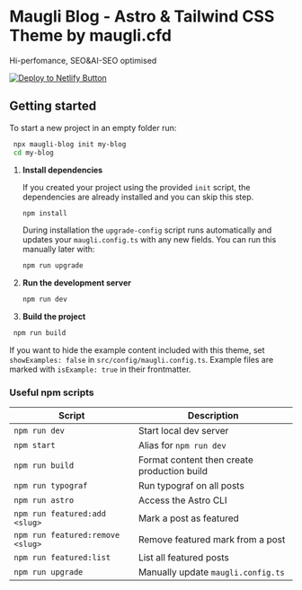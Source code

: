 # Maugli Blog - Astro & Tailwind CSS Theme by maugli.cfd

Hi-perfomance, SEO&AI-SEO optimised

[![Deploy to Netlify Button](https://www.netlify.com/img/deploy/button.svg)](https://app.netlify.com/start/deploy?repository=https://github.com/dashapps/maugli-astro-theme)

## Getting started

To start a new project in an empty folder run:

```bash
 npx maugli-blog init my-blog
 cd my-blog
```

1. **Install dependencies**

   If you created your project using the provided `init` script, the
   dependencies are already installed and you can skip this step.

   ```bash
   npm install
   ```

   During installation the `upgrade-config` script runs automatically
   and updates your `maugli.config.ts` with any new fields. You can run
   this manually later with:

   ```bash
   npm run upgrade
   ```

2. **Run the development server**

   ```bash
   npm run dev
   ```

3. **Build the project**

```bash
 npm run build
```

If you want to hide the example content included with this theme, set
`showExamples: false` in `src/config/maugli.config.ts`. Example files are
marked with `isExample: true` in their frontmatter.

### Useful npm scripts

| Script                           | Description                                 |
| -------------------------------- | ------------------------------------------- |
| `npm run dev`                    | Start local dev server                      |
| `npm start`                      | Alias for `npm run dev`                     |
| `npm run build`                  | Format content then create production build |
| `npm run typograf`               | Run typograf on all posts                   |
| `npm run astro`                  | Access the Astro CLI                        |
| `npm run featured:add <slug>`    | Mark a post as featured                     |
| `npm run featured:remove <slug>` | Remove featured mark from a post            |
| `npm run featured:list`          | List all featured posts                     |
| `npm run upgrade`                | Manually update `maugli.config.ts`          |
